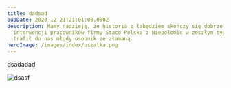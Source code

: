```yaml
---
title: dadsad
pubDate: 2023-12-21T21:01:00.000Z
description: Mamy nadzieję, że historia z łabędziem skończy się dobrze. Dzięki
  interwencji pracowników firmy Staco Polska z Niepołomic w zeszłym tygodniu
  trafił do nas młody osobnik ze złamaną.
heroImage: /images/index/uszatka.png
---
```

dsadadad

![dsasf](/images/posts/red-striped-minimal-modern-winter-christmas-dinner-flyer.png "sfsfsf")